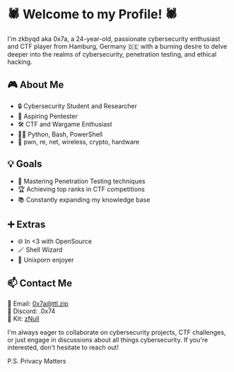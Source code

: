 # 🕷️ Welcome to my Profile! 🕷️

I'm zkbyqd aka 0x7a, a 24-year-old, passionate cybersecurity enthusiast and CTF player from Hamburg, Germany 🇩🇪 with a burning desire to delve deeper into the realms of cybersecurity, penetration testing, and ethical hacking.

## 🎮 About Me

- 🔒 Cybersecurity Student and Researcher
- 🚀 Aspiring Pentester
- 🛠️ CTF and Wargame Enthusiast
- 🧑‍💻 Python, Bash, PowerShell
- 🖤 pwn, re, net, wireless, crypto, hardware

## 💡 Goals

- 🔐 Mastering Penetration Testing techniques
- 🏆 Achieving top ranks in CTF competitions
- 📚 Constantly expanding my knowledge base

## ➕ Extras

- 🌐 In <3 with OpenSource
- 🪄 Shell Wizard
- 🎨 Unixporn enjoyer

## 📫 Contact Me

📧 Email: [0x7a@ttl.zip](mailto:0x7a@ttl.zip) \
🤖 Discord: .0x74 \
🔨 Kit: [zNull](https://kit.co/zNull)

I'm always eager to collaborate on cybersecurity projects, CTF challenges, or just engage in discussions about all things cybersecurity. If you're interested, don't hesitate to reach out!

P.S. Privacy Matters
